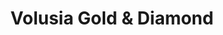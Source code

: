 ---
title: "Volusia Gold & Diamond"
url: /daytona-beach/volusia-gold-and-diamond/
shop: pawnbroker
---
